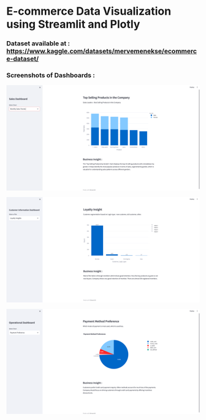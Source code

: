 # E-commerce Data Visualization using Streamlit and Plotly

### Dataset available at : https://www.kaggle.com/datasets/mervemenekse/ecommerce-dataset/

### Screenshots of Dashboards : 

![Sales Dashboard](Sales_Dashboard_Screenshot.png)

![Customer Information Dashboard](CustomerInformation_Dashboard_Screenshot.png)

![Operational Dashboard](Operational_Dashboard_Screenshot.png)